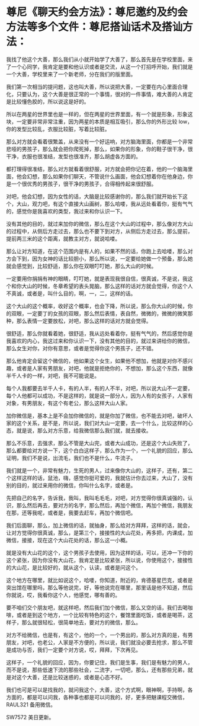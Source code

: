 # 尊尼《聊天约会方法》：尊尼邀约及约会方法等多个文件：尊尼搭讪话术及搭讪方法：

我找了他这个大善，那么我们从小就开始学了大善了，那么首先是在学校里面，来了一个心同学，我肯定是要和他认识或者是交流，从这一个打招呼开始，我们就是一个大善，学校里来了一个新老师，分在我们的版里面。

我们第一次相当的提问题，这也叫大善，所以说把大善，一定要在内心里面合理化，只要认为，这个大善是很正常的一个事情，很对的一件事情，难大善的人肯定是比较懂色胶的，所以说这是好的。

所以在两星的世界里也是一样的，但在两星的世界里面，有一个就是形象，形象这块，一定要非常非常注重，因为两星的本质是相互吸引，那么你的外形比较 low，你的发型比较乱，衣服比较脏，写着比较脏。

那么对方就会看着很繁盖，从来没有一个好运响，对方脑海里面，你都是一个非常悲哑的男孩子，那么就会把你爬死掉，那么，如果你的形象，你的鞋子很干净，很干净，衣服也很准结，发型也很准齐，那么胡虚各方面的。

都打理得很准结，那么对方就看着很舒服，对方就会把你记在着，他的一个脑海里面，他会幻想，那么如果你们聊天，不管说什么画面，他会幻想着你在他身边，你是一个很优秀的男孩子，很干净的男孩子，合得相传起来很舒服。

对吧，他会幻想，因为女性的话，大脑是比较感谢你的，那么我们就开始长下这个，大山，观力吧，有这个直接大山画树，那么哈喽，我从远处看着你，挺有气气的，感觉你是我喜欢的类型，我过来和你认识一下。

没有其他的目的，就过来加你的微信，那么在这个大山的过程中，那么像对方大山的过程中，从侧后方走过去，那么也不要下到对方，从侧后方走过去，那么提前，提前两三米的这个距离，就教主对方，就说哈喽。

那么让对方知道，在这个范围内是有人的，如果不然的话，你跑上去哈喽，那么对方会下到，因为女神的话比较胆小，那么所以说，一定要给她做一个预备，那么她就会感觉到，比较舒适，那么你在双眼叮叮她，那么大山的时候。

一定要用你捐捐有神的眼睛，叮叮她，就是表现我很自信，很真诚，不是说，我这个和你大山的时候，冬章希望的表头晃脑，那么这样的话对方就会觉得，你这个人不真诚，或者是，叫什么目的，啊，一，二，这样的话。

这个大山的这个概率，收好这个概率，也会下降，所以说，那么你大山的时候，你的双眼，一定要丁的女孩的双眼，那么然后表情，表自然，微微的，微微的微笑那种，那么表情一定要放松，对吧，那么这样的话对方就会觉得。

很舒适，那么你就看着她，很舒适，我从远处看着你，挺有气气的，然后感觉你是我喜欢的内心，我这过来和你认识一下，没有其他的目的，就过来讲给你的微信，那么女生对你，对你有意思，或者是觉得你这个男孩子，还不错。

那么他肯定会留这个微信的，他如果这个女生，如果他不想加，他就是对你不感兴趣，或者是人家有男朋友，对吧，他就是拒绝你的，不想加，那么这个东西，就像半千人卡的一样，对吧，我不可能说是。

每个人我都要去半千人卡，有的人半，有的人不半，对吧，所以说大山不一定要，每个人他都可以成功，不是这样的，就是说一部分人，因为人有的女孩子，人家有对象，有男朋友，有这个有老公，那么这样大山人家。

加你微信是，基本上是不会加你微信的，就是你加了微信，也不能去对吧，破坏人家的这个关系，是不是，所以说，我们对大山一定要，去一个什么，比较这样的心态，就是说，那么对方乐意，给我微信那么我们就，就去接收。

那么不乐意，去强求，那么不管是大山完，或者大山成功，还是这个大山失败了，那么都要给对方说一下，这个白白这样子，那么作为一个，一个礼貌的回应，那么证明，我们不是说，出流毛，我们也不是什么，牛流子。

我们就是一个，非常有魅力，生死的男人，过来像你大山的，这样子，还有，第二个这样这样的话，鼠池，嗨，感觉你挺可爱的，我就估计你去过来，大山了，没有别的目的，就过来用你的微信，你叫什么名字，或者是。

先把自己的名字，告诉我，我叫，我叫毛毛毛，对吧，对方觉得你很真诚强的，认识，那么然后再去，要对方的名字，那么然后，再加个微信，再加个微信，我朋友在那，还等我呢，或者是，我要去赶车，再加个微信吧。

我们后面聊，那么，加上微信的话，就抽身，那么给对方拜拜，这样的话，就会，让对方觉得你很真诚，那么，是第三个，接接性的大山花处，再多把，内课成，加微信，接接，现在这个大山花处的话，那么这一小概。

就是没有大山花的这个，这个男孩子去使用，因为这样的话，可以，还冲一下你的这个紧张，因为你没有大山花，我肯定是比较紧张，所以说，你使用这个，接接性的大山花，是比较好的，就从这个，认读，或者是问这个。

这个地方在哪里，就比如说这个，哈喽，你知道，附近的，肯德基星巴克，或者是突出馆在哪里吗，那么等他说完，好，等他说完在哪里，那里话是他不知道，然后你就说，哎，我看你这个人，他感觉，哪有善的。

要不咱们交个朋友吧，就这样吧，然后我们加个微信，那么又空的话，我们去喝咖啡，或者是到这个地方，一个比较有特色的这个，餐馆里面吃饭，或者是喝茶，这样子，那么就很轻松，很简单地去，要对方的微信，那么。

对方不给微信，也是有，有这个，他的一个，一个男出的，那么对方真的是，有男朋友，对吧，也老公，人家是不方便的，所以说，我们就没必要去抢求，那么不管是成功与否，我们一定要个对方说，哎，拜拜，下次再见。

这样子，一个礼貌的回应，因为，你要记住，我们是生事，我们是有魅力的男人，而不是说，那些低速下流的那些社会，二流字，一切吧，那么，还有那些兄弟，就是对这个大善，还是比较迷惑的，或者是心态不好。

我们也可是可以是找我的，就问我这个，大善，这个方式啊，眼神啊，手持啊，各方面的，都是可以问我，各种事也都是可以问我的，好，更多把魅课程交微信，RAUL321 备用微信。

SW7572 美日更新。